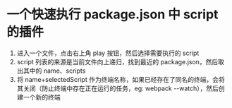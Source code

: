 # 一个快速执行 package.json 中 script 的插件

1. 进入一个文件，点击右上角 play 按钮，然后选择需要执行的 script
2. script 列表的来源是当前文件向上递归，找到最近的 package.json，然后取出其中的 name、scripts
3. 将 name+selectedScript 作为终端名称，如果已经存在了同名的终端，会将其关闭（防止终端中存在正在运行的任务，eg: webpack --watch），然后创建一个新的终端

